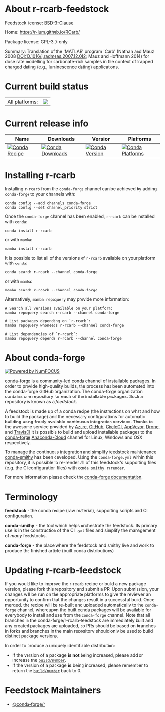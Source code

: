 About r-rcarb-feedstock
=======================

Feedstock license: [BSD-3-Clause](https://github.com/conda-forge/r-rcarb-feedstock/blob/main/LICENSE.txt)

Home: https://r-lum.github.io/RCarb/

Package license: GPL-3.0-only

Summary: Translation of the 'MATLAB' program 'Carb' (Nathan and Mauz 2008 <DOI:10.1016/j.radmeas.2007.12.012>; Mauz and Hoffmann 2014) for dose rate modelling for carbonate-rich samples in the context of trapped charged dating (e.g., luminescence dating) applications.

Current build status
====================


<table><tr><td>All platforms:</td>
    <td>
      <a href="https://dev.azure.com/conda-forge/feedstock-builds/_build/latest?definitionId=10676&branchName=main">
        <img src="https://dev.azure.com/conda-forge/feedstock-builds/_apis/build/status/r-rcarb-feedstock?branchName=main">
      </a>
    </td>
  </tr>
</table>

Current release info
====================

| Name | Downloads | Version | Platforms |
| --- | --- | --- | --- |
| [![Conda Recipe](https://img.shields.io/badge/recipe-r--rcarb-green.svg)](https://anaconda.org/conda-forge/r-rcarb) | [![Conda Downloads](https://img.shields.io/conda/dn/conda-forge/r-rcarb.svg)](https://anaconda.org/conda-forge/r-rcarb) | [![Conda Version](https://img.shields.io/conda/vn/conda-forge/r-rcarb.svg)](https://anaconda.org/conda-forge/r-rcarb) | [![Conda Platforms](https://img.shields.io/conda/pn/conda-forge/r-rcarb.svg)](https://anaconda.org/conda-forge/r-rcarb) |

Installing r-rcarb
==================

Installing `r-rcarb` from the `conda-forge` channel can be achieved by adding `conda-forge` to your channels with:

```
conda config --add channels conda-forge
conda config --set channel_priority strict
```

Once the `conda-forge` channel has been enabled, `r-rcarb` can be installed with `conda`:

```
conda install r-rcarb
```

or with `mamba`:

```
mamba install r-rcarb
```

It is possible to list all of the versions of `r-rcarb` available on your platform with `conda`:

```
conda search r-rcarb --channel conda-forge
```

or with `mamba`:

```
mamba search r-rcarb --channel conda-forge
```

Alternatively, `mamba repoquery` may provide more information:

```
# Search all versions available on your platform:
mamba repoquery search r-rcarb --channel conda-forge

# List packages depending on `r-rcarb`:
mamba repoquery whoneeds r-rcarb --channel conda-forge

# List dependencies of `r-rcarb`:
mamba repoquery depends r-rcarb --channel conda-forge
```


About conda-forge
=================

[![Powered by
NumFOCUS](https://img.shields.io/badge/powered%20by-NumFOCUS-orange.svg?style=flat&colorA=E1523D&colorB=007D8A)](https://numfocus.org)

conda-forge is a community-led conda channel of installable packages.
In order to provide high-quality builds, the process has been automated into the
conda-forge GitHub organization. The conda-forge organization contains one repository
for each of the installable packages. Such a repository is known as a *feedstock*.

A feedstock is made up of a conda recipe (the instructions on what and how to build
the package) and the necessary configurations for automatic building using freely
available continuous integration services. Thanks to the awesome service provided by
[Azure](https://azure.microsoft.com/en-us/services/devops/), [GitHub](https://github.com/),
[CircleCI](https://circleci.com/), [AppVeyor](https://www.appveyor.com/),
[Drone](https://cloud.drone.io/welcome), and [TravisCI](https://travis-ci.com/)
it is possible to build and upload installable packages to the
[conda-forge](https://anaconda.org/conda-forge) [Anaconda-Cloud](https://anaconda.org/)
channel for Linux, Windows and OSX respectively.

To manage the continuous integration and simplify feedstock maintenance
[conda-smithy](https://github.com/conda-forge/conda-smithy) has been developed.
Using the ``conda-forge.yml`` within this repository, it is possible to re-render all of
this feedstock's supporting files (e.g. the CI configuration files) with ``conda smithy rerender``.

For more information please check the [conda-forge documentation](https://conda-forge.org/docs/).

Terminology
===========

**feedstock** - the conda recipe (raw material), supporting scripts and CI configuration.

**conda-smithy** - the tool which helps orchestrate the feedstock.
                   Its primary use is in the construction of the CI ``.yml`` files
                   and simplify the management of *many* feedstocks.

**conda-forge** - the place where the feedstock and smithy live and work to
                  produce the finished article (built conda distributions)


Updating r-rcarb-feedstock
==========================

If you would like to improve the r-rcarb recipe or build a new
package version, please fork this repository and submit a PR. Upon submission,
your changes will be run on the appropriate platforms to give the reviewer an
opportunity to confirm that the changes result in a successful build. Once
merged, the recipe will be re-built and uploaded automatically to the
`conda-forge` channel, whereupon the built conda packages will be available for
everybody to install and use from the `conda-forge` channel.
Note that all branches in the conda-forge/r-rcarb-feedstock are
immediately built and any created packages are uploaded, so PRs should be based
on branches in forks and branches in the main repository should only be used to
build distinct package versions.

In order to produce a uniquely identifiable distribution:
 * If the version of a package **is not** being increased, please add or increase
   the [``build/number``](https://docs.conda.io/projects/conda-build/en/latest/resources/define-metadata.html#build-number-and-string).
 * If the version of a package **is** being increased, please remember to return
   the [``build/number``](https://docs.conda.io/projects/conda-build/en/latest/resources/define-metadata.html#build-number-and-string)
   back to 0.

Feedstock Maintainers
=====================

* [@conda-forge/r](https://github.com/conda-forge/r/)

